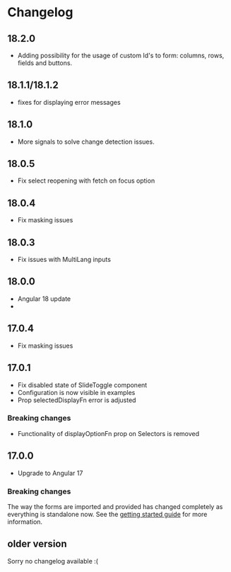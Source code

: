 # Changelog

## 18.2.0

- Adding possibility for the usage of custom Id's to form: columns, rows, fields and buttons.

## 18.1.1/18.1.2

- fixes for displaying error messages

## 18.1.0

- More signals to solve change detection issues.

## 18.0.5

- Fix select reopening with fetch on focus option

## 18.0.4

- Fix masking issues

## 18.0.3
- Fix issues with MultiLang inputs

## 18.0.0

- Angular 18 update
- 
## 17.0.4

- Fix masking issues

## 17.0.1

- Fix disabled state of SlideToggle component
- Configuration is now visible in examples
- Prop selectedDisplayFn error is adjusted

### Breaking changes

- Functionality of displayOptionFn prop on Selectors is removed

## 17.0.0

- Upgrade to Angular 17

### Breaking changes

The way the forms are imported and provided has changed completely as everything is standalone now.
See the [getting started guide](https://lab900.github.io/angular-library-forms/getting-started) for more information.

## older version

Sorry no changelog available :(
